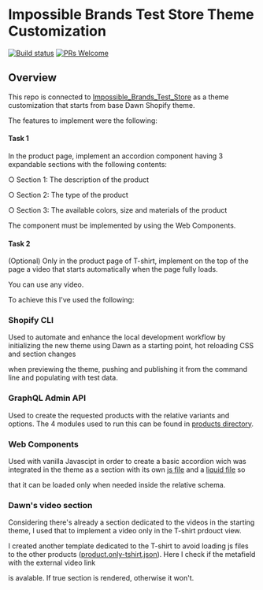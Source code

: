 # Impossible Brands Test Store Theme Customization

[![Build status](https://github.com/shopify/dawn/actions/workflows/ci.yml/badge.svg?branch=main)](https://github.com/Shopify/dawn/actions/workflows/ci.yml?query=branch%3Amain)
[![PRs Welcome](https://img.shields.io/badge/PRs-welcome-brightgreen.svg?color=informational)](/.github/CONTRIBUTING.md)

## Overview

This repo is connected to [Impossible_Brands_Test_Store](https://impossible-brands-test-store.myshopify.com/) as a theme customization that starts from base Dawn Shopify theme.

The features to implement were the following:

#### Task 1

In the product page, implement an accordion component having 3 expandable sections with the following contents:

○ Section 1: The description of the product

○ Section 2: The type of the product

○ Section 3: The available colors, size and materials of the product
    
The component must be implemented by using the Web Components.

#### Task 2

(Optional) Only in the product page of T-shirt, implement on the top of the page a video that starts automatically when the page fully loads.

You can use any video.

To achieve this I've used the following:


### Shopify CLI

Used to automate and enhance the local development workflow by initializing the new theme using Dawn as a starting point, hot reloading CSS and section changes

when previewing the theme, pushing and publishing it from the command line and populating with test data.

### GraphQL Admin API

Used to create the requested products with the relative variants and options. The 4 modules used to run this can be found in [products directory](https://github.com/ionutbirlad/impossible_brands_test/tree/master/products).

### Web Components

Used with vanilla Javascipt in order to create a basic accordion wich was integrated in the theme as a section with its own [js file](https://github.com/ionutbirlad/impossible_brands_test/blob/master/assets/impossible-brands-accordion.js) and a [liquid file](https://github.com/ionutbirlad/impossible_brands_test/blob/master/sections/impossible-brands.liquid) so

that it can be loaded only when needed inside the relative schema.

### Dawn's video section

Considering there's already a section dedicated to the videos in the starting theme, I used that to implement a video only in the T-shirt prdouct view.

I created another template dedicated to the T-shirt to avoid loading js files to the other products ([product.only-tshirt.json](https://github.com/ionutbirlad/impossible_brands_test/blob/master/templates/product.only-tshirt.json)). Here I check if the metafield with the external video link

is avalable. If true section is rendered, otherwise it won't.
